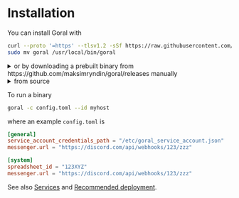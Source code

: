 # Installation

You can install Goral with 

```sh
curl --proto '=https' --tlsv1.2 -sSf https://raw.githubusercontent.com/maksimryndin/goral/0.1.3rc22/.github/site/install.sh | sh
sudo mv goral /usr/local/bin/goral
```

<details>
  <summary>or by downloading a prebuilt binary from https://github.com/maksimryndin/goral/releases manually
</summary>

```sh
wget https://github.com/maksimryndin/goral/releases/download/0.1.2/goral-0.1.2-x86_64-unknown-linux-gnu.tar.gz
tar -xzf goral-0.1.2-x86_64-unknown-linux-gnu.tar.gz
cd goral-0.1.2-x86_64-unknown-linux-gnu/
shasum -a 256 -c sha256_checksum.txt 
sudo mv goral /usr/local/bin/goral
```
</details>

<details>
  <summary>from source</summary>

```sh
curl --proto '=https' --tlsv1.2 -sSf https://sh.rustup.rs | sh
git clone --depth 1 --branch 0.1.2 https://github.com/maksimryndin/goral
cd goral
RUSTFLAGS='-C target-feature=+crt-static' cargo build --release --target <target triple>
```
</details>

To run a binary
```sh
goral -c config.toml --id myhost
```

where an example `config.toml` is

```toml
[general]
service_account_credentials_path = "/etc/goral_service_account.json"
messenger.url = "https://discord.com/api/webhooks/123/zzz"

[system]
spreadsheet_id = "123XYZ"
messenger.url = "https://discord.com/api/webhooks/123/zzz"
```

See also [Services](./services.md) and [Recommended deployment](./recommended-deployment.md).